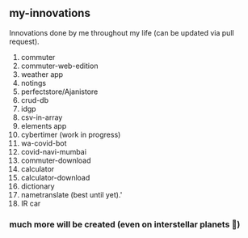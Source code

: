 ## my-innovations

Innovations done by me throughout my life (can be updated via pull request).

1. commuter
2. commuter-web-edition
3. weather app
4. notings
5. perfectstore/Ajanistore
6. crud-db
7. idgp
8. csv-in-array
9. elements app
10. cybertimer (work in progress)
11. wa-covid-bot
12. covid-navi-mumbai
13. commuter-download
14. calculator
15. calculator-download
16. dictionary
17. nametranslate (best until yet).'
18. IR car

### much more will be created (even on interstellar planets 🤣)
